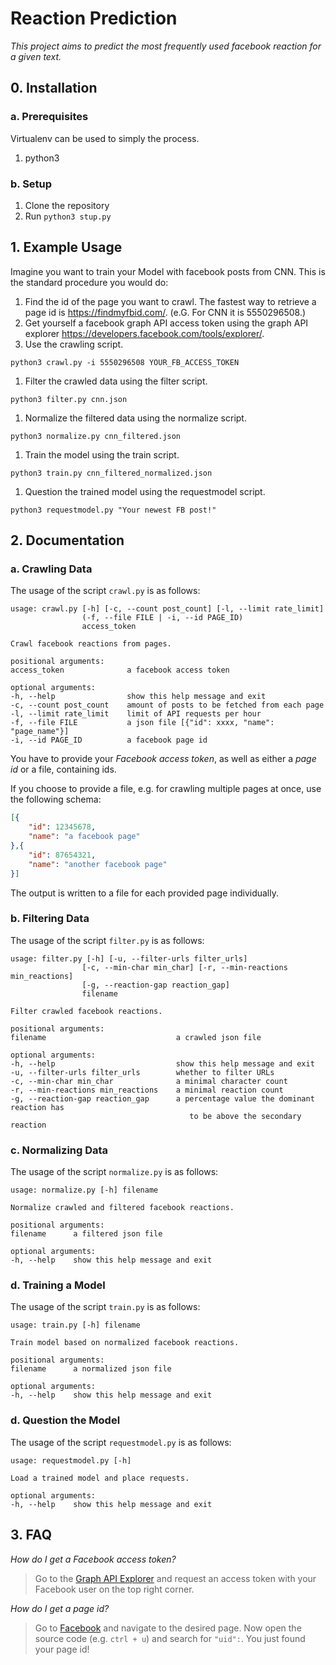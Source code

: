 # Reaction Prediction
*This project aims to predict the most frequently used facebook reaction for a given text.*

## 0. Installation
### a. Prerequisites
Virtualenv can be used to simply the process.

1. python3

### b. Setup

1. Clone the repository
1. Run `python3 stup.py`

## 1. Example Usage

Imagine you want to train your Model with facebook posts from CNN. This is the standard procedure you would do:
1. Find the id of the page you want to crawl. The fastest way to retrieve a page id is https://findmyfbid.com/. (e.G. For CNN it is 5550296508.)
1. Get yourself a facebook graph API access token using the graph API explorer https://developers.facebook.com/tools/explorer/.
1. Use the crawling script.
```
python3 crawl.py -i 5550296508 YOUR_FB_ACCESS_TOKEN
```

1. Filter the crawled data using the filter script.
```
python3 filter.py cnn.json
```

1. Normalize the filtered data using the normalize script.
```
python3 normalize.py cnn_filtered.json
```

1. Train the model using the train script.
```
python3 train.py cnn_filtered_normalized.json
```

1. Question the trained model using the requestmodel script.
```
python3 requestmodel.py "Your newest FB post!"
```

## 2. Documentation

### a. Crawling Data

The usage of the script `crawl.py` is as follows:
```
usage: crawl.py [-h] [-c, --count post_count] [-l, --limit rate_limit]
                (-f, --file FILE | -i, --id PAGE_ID)
                access_token

Crawl facebook reactions from pages.

positional arguments:
access_token              a facebook access token

optional arguments:
-h, --help                show this help message and exit
-c, --count post_count    amount of posts to be fetched from each page
-l, --limit rate_limit    limit of API requests per hour
-f, --file FILE           a json file [{"id": xxxx, "name": "page_name"}]
-i, --id PAGE_ID          a facebook page id
```

You have to provide your *Facebook access token*, as well as either a *page id* or a file, containing ids.

If you choose to provide a file, e.g. for crawling multiple pages at once, use the following schema:
```json
[{
    "id": 12345678,
    "name": "a facebook page"
},{
    "id": 87654321,
    "name": "another facebook page"
}]
```

The output is written to a file for each provided page individually.

### b. Filtering Data

The usage of the script `filter.py` is as follows:
```
usage: filter.py [-h] [-u, --filter-urls filter_urls]
                [-c, --min-char min_char] [-r, --min-reactions min_reactions]
                [-g, --reaction-gap reaction_gap]
                filename

Filter crawled facebook reactions.

positional arguments:
filename                             a crawled json file

optional arguments:
-h, --help                           show this help message and exit
-u, --filter-urls filter_urls        whether to filter URLs
-c, --min-char min_char              a minimal character count
-r, --min-reactions min_reactions    a minimal reaction count
-g, --reaction-gap reaction_gap      a percentage value the dominant reaction has 
                                        to be above the secondary reaction
```

### c. Normalizing Data

The usage of the script `normalize.py` is as follows:
```
usage: normalize.py [-h] filename

Normalize crawled and filtered facebook reactions.

positional arguments:
filename      a filtered json file

optional arguments:
-h, --help    show this help message and exit
```

### d. Training a Model

The usage of the script `train.py` is as follows:
```
usage: train.py [-h] filename

Train model based on normalized facebook reactions.

positional arguments:
filename      a normalized json file

optional arguments:
-h, --help    show this help message and exit
```

### d. Question the Model

The usage of the script `requestmodel.py` is as follows:
```
usage: requestmodel.py [-h]

Load a trained model and place requests.

optional arguments:
-h, --help    show this help message and exit
```

## 3. FAQ

*How do I get a Facebook access token?*
> Go to the [Graph API Explorer](https://developers.facebook.com/tools/explorer/) and request an access token with your Facebook user on the top right corner.

*How do I get a page id?*
> Go to [Facebook](https://facebook.com) and navigate to the desired page. Now open the source code (e.g. `ctrl + u`) and search for `"uid":`.
> You just found your page id!
